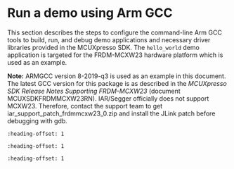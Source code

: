 # Run a demo using Arm GCC

This section describes the steps to configure the command-line Arm GCC tools to build, run, and debug demo applications and necessary driver libraries provided in the MCUXpresso SDK. The `hello_world` demo application is targeted for the FRDM-MCXW23 hardware platform which is used as an example.

**Note:** ARMGCC version 8-2019-q3 is used as an example in this document. The latest GCC version for this package is as described in the *MCUXpresso SDK Release Notes Supporting FRDM-MCXW23* \(document MCUXSDKFRDMMCXW23RN\). IAR/Segger officially does not support MCXW23. Therefore, contact the support team to get iar\_support\_patch\_frdmmcxw23\_0.zip and install the JLink patch before debugging with gdb.


```{include} ../topics/set_up_toolchain.md
:heading-offset: 1
```

```{include} ../topics/build_an_example_application_002.md
:heading-offset: 1
```

```{include} ../topics/run_an_example_application_002.md
:heading-offset: 1
```

